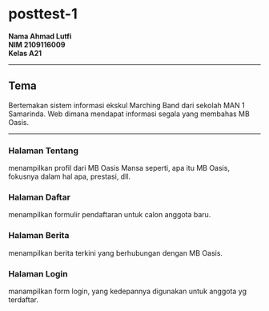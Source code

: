 # posttest-1
<b>Nama Ahmad Lutfi</b><br>
<b>NIM 2109116009</b><br>
<b>Kelas A21</b>
<hr>
<h2>Tema</h2>
Bertemakan sistem informasi ekskul Marching Band dari sekolah MAN 1 Samarinda. Web dimana mendapat informasi segala yang membahas MB Oasis.
<hr>
<h3>Halaman Tentang</h3>
menampilkan profil dari MB Oasis Mansa seperti, apa itu MB Oasis, fokusnya dalam hal apa, prestasi, dll.
<h3>Halaman Daftar</h3>
menampilkan formulir pendaftaran untuk calon anggota baru.
<h3>Halaman Berita</h3>
menampilkan berita terkini yang berhubungan dengan MB Oasis.
<h3>Halaman Login</h3>
manampilkan form login, yang kedepannya digunakan untuk anggota yg terdaftar.
